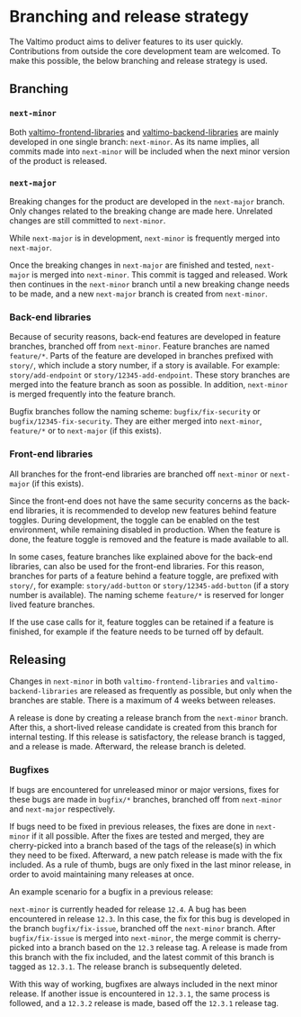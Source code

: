 # Branching and release strategy

The Valtimo product aims to deliver features to its user quickly. Contributions from outside the core
development team are welcomed. To make this possible, the below branching and release strategy is used.

## Branching

### `next-minor`

Both [valtimo-frontend-libraries](https://github.com/valtimo-platform/valtimo-frontend-libraries) and [valtimo-backend-libraries](https://github.com/valtimo-platform/valtimo-backend-libraries/)
are mainly developed in one single branch: `next-minor`. As its name implies, all commits made into `next-minor` will be
included when the next minor version of the product is released.

### `next-major`

Breaking changes for the product are developed in the `next-major` branch. Only changes related to the breaking change
are made here. Unrelated changes are still committed to `next-minor`.

While `next-major` is in development, `next-minor` is frequently merged into `next-major`.

Once the breaking changes in `next-major` are finished and tested, `next-major` is merged into `next-minor`. This
commit is tagged and released. Work then continues in the `next-minor` branch until a new breaking change needs to be
made, and a new `next-major` branch is created from `next-minor`.

### Back-end libraries

Because of security reasons, back-end features are developed in feature branches, branched off from `next-minor`. 
Feature branches are named `feature/*`. Parts of the feature are developed in branches prefixed with `story/`,
which include a story number, if a story is available. For example: `story/add-endpoint` or `story/12345-add-endpoint`.
These story branches are merged into the feature branch as soon as possible. In addition, `next-minor` is merged
frequently into the feature branch.

Bugfix branches follow the naming scheme: `bugfix/fix-security` or `bugfix/12345-fix-security`. They are either merged
into `next-minor`, `feature/*` or to `next-major` (if this exists). 

### Front-end libraries

All branches for the front-end libraries are branched off `next-minor` or `next-major` (if this exists).

Since the front-end does not have the same security concerns as the back-end libraries, it is recommended to develop new
features behind feature toggles. During development, the toggle can be enabled on the test environment, while remaining
disabled in production. When the feature is done, the feature toggle is removed and the feature is made available to all.

In some cases, feature branches like explained above for the back-end libraries, can also be used for the front-end
libraries. For this reason, branches for parts of a feature behind a feature toggle, are prefixed with `story/`, for
example: `story/add-button` or `story/12345-add-button` (if a story number is available). The naming scheme `feature/*`
is reserved for longer lived feature branches.

If the use case calls for it, feature toggles can be retained if a feature is finished, for example if the feature
needs to be turned off by default.

## Releasing

Changes in `next-minor` in both `valtimo-frontend-libraries` and `valtimo-backend-libraries` are released as frequently
as possible, but only when the branches are stable. There is a maximum of 4 weeks between releases.

A release is done by creating a release branch from the `next-minor` branch. After this, a short-lived release candidate
is created from this branch for internal testing. If this release is satisfactory, the release branch is tagged,
and a release is made. Afterward, the release branch is deleted.

### Bugfixes

If bugs are encountered for unreleased minor or major versions, fixes for these bugs are made in `bugfix/*` branches,
branched off from `next-minor` and `next-major` respectively.

If bugs need to be fixed in previous releases, the fixes are done in `next-minor` if it all possible. After the fixes
are tested and merged, they are cherry-picked into a branch based of the tags of the release(s) in which they need to be
fixed. Afterward, a new patch release is made with the fix included. As a rule of thumb, bugs are only fixed in the last
minor release, in order to avoid maintaining many releases at once.

An example scenario for a bugfix in a previous release:

`next-minor` is currently headed for release `12.4`. A bug has been encountered in release `12.3`. In this case,
the fix for this bug is developed in the branch `bugfix/fix-issue`, branched off the `next-minor` branch. After
`bugfix/fix-issue` is merged into `next-minor`, the merge commit is cherry-picked into a branch based on the
`12.3` release tag. A release is made from this branch with the fix included, and the latest commit of this branch is
tagged as `12.3.1`. The release branch is subsequently deleted.

With this way of working, bugfixes are always included in the next minor release. If another issue is encountered in
`12.3.1`, the same process is followed, and a `12.3.2` release is made, based off the `12.3.1` release tag.

